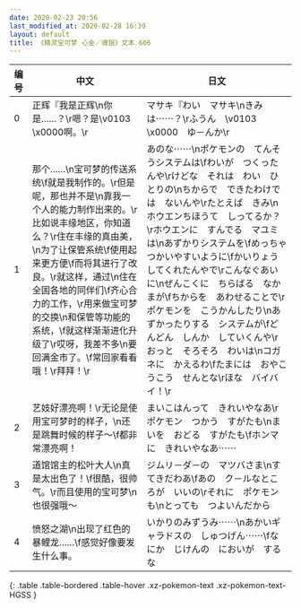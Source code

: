 ```yaml
---
date: 2020-02-23 20:56
last_modified_at: 2020-02-28 16:39
layout: default
title: 《精灵宝可梦 心金／魂银》文本 606
---
```

| 编号 | 中文 | 日文 |
| ---- | ---- | ---- |
| 0 | 正辉『我是正辉\n你是……？\r嗯？是\v0103　\x0000啊。\r | マサキ『わい　マサキ\nきみは⋯⋯？\rふうん　\v0103　\x0000　ゆ－んか\r |
| 1 | 那个……\n宝可梦的传送系统\f就是我制作的。\r但是呢，那也并不是\n靠我一个人的能力制作出来的。\r比如说丰缘地区，你知道么？\r住在丰缘的真由美，\n为了让保管系统\f使用起来更方便\f而将其进行了改良。\r就这样，通过\n住在全国各地的同伴们\f齐心合力的工作，\r用来做宝可梦的交换\n和保管等功能的系统，\f就这样渐渐进化升级了\r哎呀，我差不多\n要回满金市了。\f常回家看看哦！\r拜拜！\r | あのな⋯⋯\nポケモンの　てんそうシステムは\fわいが　つくったんや\rけどな　それは　わい　ひとりの\nちからで　できたわけでは　ないんや\rたとえば　きみ\nホウエンちほうて　しってるか？\rホウエンに　すんでる　マユミは\nあずかりシステムを\fめっちゃ　つかいやすいように\fかいりょう　してくれたんやで\rこんなぐあいに\nぜんこくに　ちらばる　なかまが\fちからを　あわせることで\rポケモンを　こうかんしたり\nあずかったりする　システムが\fどんどん　しんか　していくんや\rおっと　そろそろ　わいは\nコガネに　かえるわ\fたまには　おやこうこう　せんとな\rほな　バイバイ！\r |
| 2 | 艺妓好漂亮啊！\r无论是使用宝可梦时的样子，\n还是跳舞时候的样子～\f都非常漂亮啊！ | まいこはんって　きれいやなあ\rポケモン　つかう　すがたも\nまいを　おどる　すがたも\fホンマに　きれいやなあ⋯⋯ |
| 3 | 道馆馆主的松叶大人\n真是太出色了！\f很酷，很帅气。\r而且使用的宝可梦\n也很强哦～ | ジムリ－ダ－の　マツバさま\nすてきだわあ\fあの　ク－ルなところが　いいの\rそれに　ポケモンも\nとっても　つよいんだから |
| 4 | 愤怒之湖\n出现了红色的暴鲤龙……\f感觉好像要发生什么事。 | いかりのみずうみ⋯⋯\nあかいギャラドスの　しゅつげん⋯⋯\fなにか　じけんの　においが　するな |
{: .table .table-bordered .table-hover .xz-pokemon-text .xz-pokemon-text-HGSS }